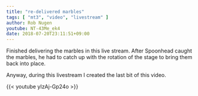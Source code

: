 ```yaml
---
title: "re-delivered marbles"
tags: [ "mt3", "video", "livestream" ]
author: Rob Nugen
youtube: NT-43Me_ek4
date: 2018-07-20T23:11:51+09:00
---
```


Finished delivering the marbles in this live stream.  After Spoonhead caught the marbles, he had to catch up with the rotation of the stage to bring them back into place.

Anyway, during this livestream I created  the last bit of this video.

{{< youtube yIzAj-Gp24o >}}


